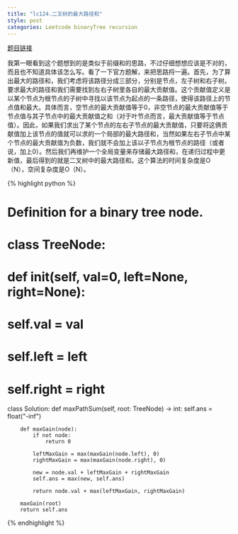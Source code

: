```yaml
---
title: "lc124.二叉树的最大路径和"
style: post
categories: Leetcode binaryTree recursion
---
```


[题目链接](https://leetcode-cn.com/problems/binary-tree-maximum-path-sum/)

我第一眼看到这个题想到的是类似于前缀和的思路，不过仔细想想应该是不对的，而且也不知道具体该怎么写。看了一下官方题解，来把思路捋一遍。首先，为了算出最大的路径和，我们考虑将该路径分成三部分，分别是节点，左子树和右子树。要求最大的路径和我们需要找到左右子树里各自的最大贡献值。这个贡献值定义是以某个节点为根节点的子树中寻找以该节点为起点的一条路径，使得该路径上的节点值和最大。具体而言，空节点的最大贡献值等于0，非空节点的最大贡献值等于节点值与其子节点中的最大贡献值之和（对于叶节点而言，最大贡献值等于节点值）。因此，如果我们求出了某个节点的左右子节点的最大贡献值，只要将这俩贡献值加上该节点的值就可以求的一个局部的最大路径和，当然如果左右子节点中某个节点的最大贡献值为负数，我们就不会加上该以子节点为根节点的路径（或者说，加上0）。然后我们再维护一个全局变量来存储最大路径和，在递归过程中更新值，最后得到的就是二叉树中的最大路径和。这个算法的时间复杂度是O（N），空间复杂度是O（N）。

{% highlight python %}

# Definition for a binary tree node.
# class TreeNode:
#     def __init__(self, val=0, left=None, right=None):
#         self.val = val
#         self.left = left
#         self.right = right
class Solution:
    def maxPathSum(self, root: TreeNode) -> int:
        self.ans = float("-inf")
        
        def maxGain(node):
            if not node:
                return 0

            leftMaxGain = max(maxGain(node.left), 0)
            rightMaxGain = max(maxGain(node.right), 0)

            new = node.val + leftMaxGain + rightMaxGain
            self.ans = max(new, self.ans)
            
            return node.val + max(leftMaxGain, rightMaxGain)
        
        maxGain(root)
        return self.ans

{% endhighlight %}

